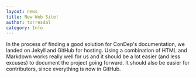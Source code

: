 ```yaml
---
layout: news
title: New Web Site!
author: torresdal
category: Info
---
```


In the process of finding a good solution for ConDep's documentation, we landed on Jekyll and GitHub for hosting. Using a combination of HTML and Markdown works really well for us and it should be a lot easier (and less excuses) to document the project going forward. It should also be easier for contributors, since everything is now in GitHub.